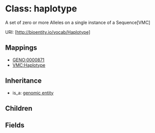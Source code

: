 # Class: haplotype


A set of zero or more Alleles on a single instance of a Sequence[VMC]

URI: [http://bioentity.io/vocab/Haplotype]
## Mappings

 * [GENO:0000871](http://purl.obolibrary.org/obo/GENO_0000871)
 * [VMC:Haplotype](http://purl.obolibrary.org/obo/VMC_Haplotype)
## Inheritance

 *  is_a: [genomic entity](GenomicEntity.md)
## Children

## Fields

